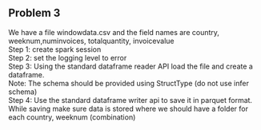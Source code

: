 ## Problem 3  
We have a file windowdata.csv and the field names are country, weeknum,numinvoices, totalquantity, invoicevalue  
Step 1: create spark session  
Step 2: set the logging level to error  
Step 3: Using the standard dataframe reader API load the file and create a dataframe.  
Note: The schema should be provided using StructType (do not use infer schema)  
Step 4: Use the standard dataframe writer api to save it in parquet format. While saving make sure data is stored where we should have a folder for each country, weeknum (combination)
